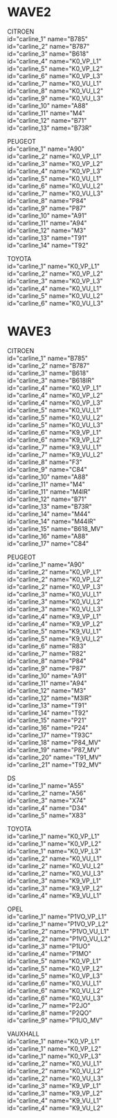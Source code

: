 # WAVE2  
CITROEN  
id="carline_1" name="B785"  
id="carline_2" name="B787"  
id="carline_3" name="B618"  
id="carline_4" name="K0_VP_L1"  
id="carline_5" name="K0_VP_L2"  
id="carline_6" name="K0_VP_L3"  
id="carline_7" name="K0_VU_L1"  
id="carline_8" name="K0_VU_L2"  
id="carline_9" name="K0_VU_L3"  
id="carline_10" name="A88"  
id="carline_11" name="M4"  
id="carline_12" name="B71"  
id="carline_13" name="B73R"  

PEUGEOT  
id="carline_1" name="A90"  
id="carline_2" name="K0_VP_L1"  
id="carline_3" name="K0_VP_L2"  
id="carline_4" name="K0_VP_L3"  
id="carline_5" name="K0_VU_L1"  
id="carline_6" name="K0_VU_L2"  
id="carline_7" name="K0_VU_L3"  
id="carline_8" name="P84"  
id="carline_9" name="P87"  
id="carline_10" name="A91"  
id="carline_11" name="A94"  
id="carline_12" name="M3"  
id="carline_13" name="T91"  
id="carline_14" name="T92"  

TOYOTA  
id="carline_1" name="K0_VP_L1"  
id="carline_2" name="K0_VP_L2"  
id="carline_3" name="K0_VP_L3"  
id="carline_4" name="K0_VU_L1"  
id="carline_5" name="K0_VU_L2"  
id="carline_6" name="K0_VU_L3"  

# WAVE3  
CITROEN  
id="carline_1" name="B785"  
id="carline_2" name="B787"  
id="carline_3" name="B618"  
id="carline_3" name="B618IR"  
id="carline_4" name="K0_VP_L1"   
id="carline_4" name="K0_VP_L2"   
id="carline_4" name="K0_VP_L3"  
id="carline_5" name="K0_VU_L1"  
id="carline_5" name="K0_VU_L2"  
id="carline_5" name="K0_VU_L3"  
id="carline_6" name="K9_VP_L1"  
id="carline_6" name="K9_VP_L2"  
id="carline_7" name="K9_VU_L1"  
id="carline_7" name="K9_VU_L2"  
id="carline_8" name="F3"  
id="carline_9" name="C84"  
id="carline_10" name="A88"  
id="carline_11" name="M4"  
id="carline_11" name="M4IR"  
id="carline_12" name="B71"  
id="carline_13" name="B73R"  
id="carline_14" name="M44"  
id="carline_14" name="M44IR"  
id="carline_15" name="B618_MV"  
id="carline_16" name="A88"  
id="carline_17" name="C84"  

PEUGEOT  
id="carline_1" name="A90"  
id="carline_2" name="K0_VP_L1"  
id="carline_2" name="K0_VP_L2"  
id="carline_2" name="K0_VP_L3"  
id="carline_3" name="K0_VU_L1"  
id="carline_3" name="K0_VU_L2"  
id="carline_3" name="K0_VU_L3"  
id="carline_4" name="K9_VP_L1"  
id="carline_4" name="K9_VP_L2"  
id="carline_5" name="K9_VU_L1"  
id="carline_5" name="K9_VU_L2"  
id="carline_6" name="R83"  
id="carline_7" name="R82"  
id="carline_8" name="P84"  
id="carline_9" name="P87"  
id="carline_10" name="A91"  
id="carline_11" name="A94"  
id="carline_12" name="M3"  
id="carline_12" name="M3IR"  
id="carline_13" name="T91"  
id="carline_14" name="T92"  
id="carline_15" name="P21"  
id="carline_16" name="P24"  
id="carline_17" name="T93C"  
id="carline_18" name="P84_MV"  
id="carline_19" name="P87_MV"  
id="carline_20" name="T91_MV"  
id="carline_21" name="T92_MV"  

DS  
id="carline_1" name="A55"  
id="carline_2" name="A56"  
id="carline_3" name="X74"  
id="carline_4" name="D34"  
id="carline_5" name="X83"  

TOYOTA  
id="carline_1" name="K0_VP_L1"   
id="carline_1" name="K0_VP_L2"   
id="carline_1" name="K0_VP_L3"   
id="carline_2" name="K0_VU_L1"  
id="carline_2" name="K0_VU_L2"  
id="carline_2" name="K0_VU_L3"  
id="carline_3" name="K9_VP_L1"  
id="carline_3" name="K9_VP_L2"  
id="carline_4" name="K9_VU_L1"  

OPEL  
id="carline_1" name="P1VO_VP_L1"  
id="carline_1" name="P1VO_VP_L2"  
id="carline_2" name="P1VO_VU_L1"   
id="carline_2" name="P1VO_VU_L2"  
id="carline_3" name="P1UO"  
id="carline_4" name="P1MO"  
id="carline_5" name="K0_VP_L1"  
id="carline_5" name="K0_VP_L2"  
id="carline_5" name="K0_VP_L3"  
id="carline_6" name="K0_VU_L1"   
id="carline_6" name="K0_VU_L2"   
id="carline_6" name="K0_VU_L3"  
id="carline_7" name="P2JO"  
id="carline_8" name="P2QO"  
id="carline_9" name="P1UO_MV"  

VAUXHALL  
id="carline_1" name="K0_VP_L1"  
id="carline_1" name="K0_VP_L2"  
id="carline_1" name="K0_VP_L3"  
id="carline_2" name="K0_VU_L1"  
id="carline_2" name="K0_VU_L2"  
id="carline_2" name="K0_VU_L3"  
id="carline_3" name="K9_VP_L1"  
id="carline_3" name="K9_VP_L2"  
id="carline_4" name="K9_VU_L1"  
id="carline_4" name="K9_VU_L2"   

